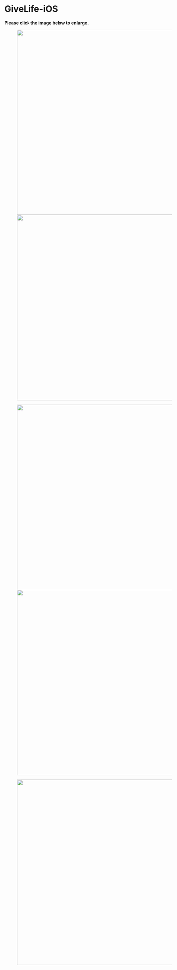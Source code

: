 # GiveLife-iOS
 

**Please click the image below to enlarge.**

<img src="https://github.com/jenilbhadja001/GiveLife-iOS/blob/main/GiveLife-SS/001.png" height="600" width="700" hspace="40"><img src="https://github.com/jenilbhadja001/GiveLife-iOS/blob/main/GiveLife-SS/002.png" height="600" width="700" hspace="40">


<img src="https://github.com/jenilbhadja001/GiveLife-iOS/blob/main/GiveLife-SS/003.png" height="600" width="700" hspace="40"><img src="https://github.com/jenilbhadja001/GiveLife-iOS/blob/main/GiveLife-SS/004.png" height="600" width="700" hspace="40">


<img src="https://github.com/jenilbhadja001/GiveLife-iOS/blob/main/GiveLife-SS/005.png" height="600" width="700" hspace="40">
